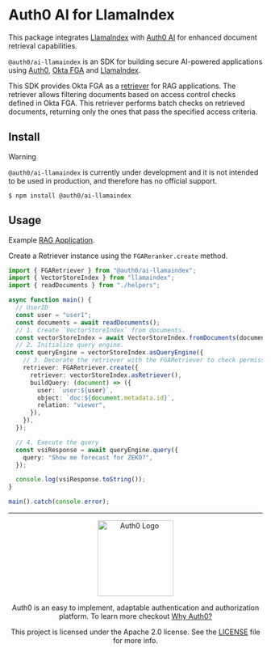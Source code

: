 # Auth0 AI for LlamaIndex

This package integrates [LlamaIndex](https://ts.llamaindex.ai/) with [Auth0 AI](https://www.auth0.ai/) for enhanced document retrieval capabilities.

`@auth0/ai-llamaindex` is an SDK for building secure AI-powered applications using [Auth0](https://www.auth0.ai/), [Okta FGA](https://docs.fga.dev/) and [LlamaIndex](https://ts.llamaindex.ai/).

This SDK provides Okta FGA as a [retriever](https://docs.llamaindex.ai/en/stable/module_guides/querying/retriever/) for RAG applications. The retriever allows filtering documents based on access control checks defined in Okta FGA. This retriever performs batch checks on retrieved documents, returning only the ones that pass the specified access criteria.

## Install

> [!WARNING] 
> `@auth0/ai-llamaindex` is currently under development and it is not intended to be used in production, and therefore has no official support.

```
$ npm install @auth0/ai-llamaindex
```

## Usage

Example [RAG Application](../../examples/llamaindex/retrievers-with-fga).

Create a Retriever instance using the `FGAReranker.create` method.

```typescript
import { FGARetriever } from "@auth0/ai-llamaindex";
import { VectorStoreIndex } from "llamaindex";
import { readDocuments } from "./helpers";

async function main() {
  // UserID
  const user = "user1";
  const documents = await readDocuments();
  // 1. Create `VectorStoreIndex` from documents.
  const vectorStoreIndex = await VectorStoreIndex.fromDocuments(documents);
  // 2. Initialize query engine.
  const queryEngine = vectorStoreIndex.asQueryEngine({
    // 3. Decorate the retriever with the FGARetriever to check permissions.
    retriever: FGARetriever.create({
      retriever: vectorStoreIndex.asRetriever(),
      buildQuery: (document) => ({
        user: `user:${user}`,
        object: `doc:${document.metadata.id}`,
        relation: "viewer",
      }),
    }),
  });

  // 4. Execute the query
  const vsiResponse = await queryEngine.query({
    query: "Show me forecast for ZEKO?",
  });

  console.log(vsiResponse.toString());
}

main().catch(console.error);
```

---

<p align="center">
  <picture>
    <source media="(prefers-color-scheme: light)" srcset="https://cdn.auth0.com/website/sdks/logos/auth0_light_mode.png"   width="150">
    <source media="(prefers-color-scheme: dark)" srcset="https://cdn.auth0.com/website/sdks/logos/auth0_dark_mode.png" width="150">
    <img alt="Auth0 Logo" src="https://cdn.auth0.com/website/sdks/logos/auth0_light_mode.png" width="150">
  </picture>
</p>
<p align="center">Auth0 is an easy to implement, adaptable authentication and authorization platform. To learn more checkout <a href="https://auth0.com/why-auth0">Why Auth0?</a></p>
<p align="center">
This project is licensed under the Apache 2.0 license. See the <a href="/LICENSE"> LICENSE</a> file for more info.</p>
